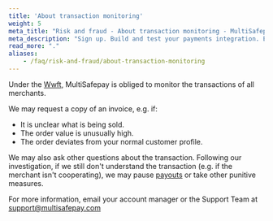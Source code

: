 ```yaml
---
title: 'About transaction monitoring'
weight: 5
meta_title: "Risk and fraud - About transaction monitoring - MultiSafepay Docs"
meta_description: "Sign up. Build and test your payments integration. Explore our products and services. Use our API Reference, SDKs, and wrappers. Get support."
read_more: "."
aliases:    
    - /faq/risk-and-fraud/about-transaction-monitoring
---
```

Under the [Wwft](https://www.fiu-nederland.nl/en/legislation/general-legislation/wwft), MultiSafepay is obliged to monitor the transactions of all merchants. 

We may request a copy of an invoice, e.g. if:

* It is unclear what is being sold.
* The order value is unusually high.
* The order deviates from your normal customer profile.

We may also ask other questions about the transaction. Following our investigation, if we still don't understand the transaction (e.g. if the merchant isn't cooperating), we may pause [payouts](/account/payouts/) or take other punitive measures.

For more information, email your account manager or the Support Team at <support@multisafepay.com>

